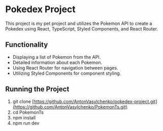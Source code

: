 # Pokedex Project

This project is my pet project and utilizes the Pokemon API to create a Pokedex using React, TypeScript, Styled Components, and React Router.

## Functionality

- Displaying a list of Pokemon from the API.
- Detailed information about each Pokemon.
- Using React Router for navigation between pages.
- Utilizing Styled Components for component styling.

## Running the Project
1) git clone [https://github.com/AntonVasylchenko/pokedex-project.git](https://github.com/AntonVasylchenko/PokemonTs.git)
2) cd PokemonTs
3) npm install
4) npm run dev
